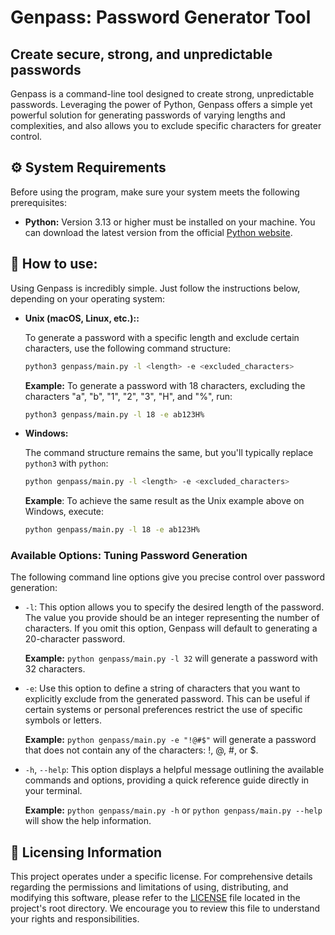 # Genpass: Password Generator Tool

## Create secure, strong, and unpredictable passwords

Genpass is a command-line tool designed to create strong, unpredictable passwords. Leveraging the power of Python, Genpass offers a simple yet powerful solution for generating passwords of varying lengths and complexities, and also allows you to exclude specific characters for greater control.

## ⚙️ System Requirements

Before using the program, make sure your system meets the following prerequisites:

- **Python:** Version 3.13 or higher must be installed on your machine. You can download the latest version from the official [Python website](https://www.python.org).

## 🚀 How to use:

Using Genpass is incredibly simple. Just follow the instructions below, depending on your operating system:

- **Unix (macOS, Linux, etc.)::**

    To generate a password with a specific length and exclude certain characters, use the following command structure:

    ```bash
    python3 genpass/main.py -l <length> -e <excluded_characters>
    ```
    **Example:** To generate a password with 18 characters, excluding the characters "a", "b", "1", "2", "3", "H", and "%", run:

    ```bash
    python3 genpass/main.py -l 18 -e ab123H%
    ```

- **Windows:**

    The command structure remains the same, but you'll typically replace ```python3``` with ```python```:

    ```bash
    python genpass/main.py -l <length> -e <excluded_characters>
    ```
    **Example**: To achieve the same result as the Unix example above on Windows, execute:

    ```bash
    python genpass/main.py -l 18 -e ab123H%
    ```

### Available Options: Tuning Password Generation

The following command line options give you precise control over password generation:

- ```-l```: This option allows you to specify the desired length of the password. The value you provide should be an integer representing the number of characters. If you omit this option, Genpass will default to generating a 20-character password.

    **Example:** ```python genpass/main.py -l 32``` will generate a password with 32 characters.

- ```-e```: Use this option to define a string of characters that you want to explicitly exclude from the generated password. This can be useful if certain systems or personal preferences restrict the use of specific symbols or letters.

    **Example:** ```python genpass/main.py -e "!@#$"``` will generate a password that does not contain any of the characters: !, @, #, or $.

- ```-h```, ```--help```: This option displays a helpful message outlining the available commands and options, providing a quick reference guide directly in your terminal.

    **Example:** ```python genpass/main.py -h``` or ```python genpass/main.py --help``` will show the help information.

## 📝 Licensing Information

This project operates under a specific license. For comprehensive details regarding the permissions and limitations of using, distributing, and modifying this software, please refer to the [LICENSE](LICENSE.md) file located in the project's root directory. We encourage you to review this file to understand your rights and responsibilities.
